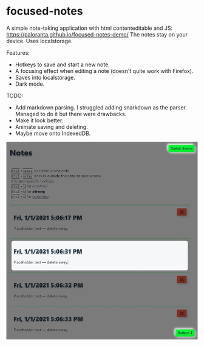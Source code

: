# focused-notes

A simple note-taking application with html contenteditable and JS: https://paloranta.github.io/focused-notes-demo/
The notes stay on your device. Uses localstorage.

Features:
- Hotkeys to save and start a new note.
- A focusing effect when editing a note (doesn't quite work with Firefox).
- Saves into localstorage.
- Dark mode.

TODO:
- Add markdown parsing. I struggled adding snarkdown as the parser. Managed to do it but there were drawbacks.
- Make it look better.
- Animate saving and deleting.
- Maybe move onto IndexedDB.

![Preview](preview.jpg "Preview")
